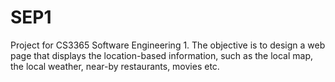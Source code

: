 # SEP1
Project for CS3365 Software Engineering 1. The objective is to design a web page that displays the location-based information, such as the local map, the local weather, near-by restaurants, movies etc.
